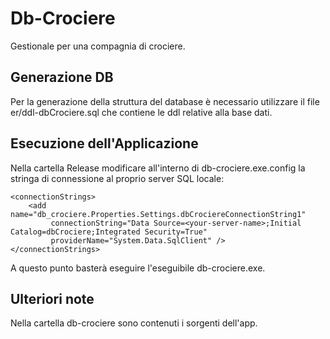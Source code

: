 # Db-Crociere
Gestionale per una compagnia di crociere.

## Generazione DB
Per la generazione della struttura del database è necessario utilizzare il file er/ddl-dbCrociere.sql che contiene le ddl relative alla base dati.

## Esecuzione dell'Applicazione
Nella cartella Release modificare all'interno di db-crociere.exe.config la stringa di connessione al proprio server SQL locale:

	<connectionStrings>
		<add name="db_crociere.Properties.Settings.dbCrociereConnectionString1"
		     connectionString="Data Source=<your-server-name>;Initial Catalog=dbCrociere;Integrated Security=True"
		     providerName="System.Data.SqlClient" />
	</connectionStrings>

A questo punto basterà eseguire l'eseguibile db-crociere.exe.

## Ulteriori note
Nella cartella db-crociere sono contenuti i sorgenti dell'app.
